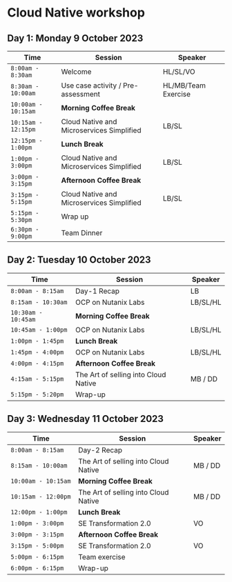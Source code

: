 # Cloud Native workshop

## Day 1: Monday 9 October 2023

|  Time | Session | Speaker |
|-------------------------|--------|----------------|
|`8:00am - 8:30am` | Welcome | HL/SL/VO |
|`8:30am - 10:00am` | Use case activity / Pre-assessment | HL/MB/Team Exercise|
|`10:00am - 10:15am`| **Morning Coffee Break** |
|`10:15am - 12:15pm` | Cloud Native and Microservices Simplified | LB/SL |
|`12:15pm - 1:00pm` | **Lunch Break** |
|`1:00pm - 3:00pm`| Cloud Native and Microservices Simplified | LB/SL |
|`3:00pm - 3:15pm`| **Afternoon Coffee Break** |
|`3:15pm - 5:15pm`| Cloud Native and Microservices Simplified | LB/SL |
|`5:15pm - 5:30pm` | Wrap up |
|`6:30pm - 9:00pm` | Team Dinner |


## Day 2: Tuesday 10 October 2023

| Time | Session | Speaker |
|-------------------------|----------|----------------|
|`8:00am - 8:15am` | Day-1 Recap | LB |
|`8:15am - 10:30am` | OCP on Nutanix Labs | LB/SL/HL |
|`10:30am - 10:45am` | **Morning Coffee Break** |
|`10:45am - 1:00pm `| OCP on Nutanix Labs | LB/SL/HL |
|`1:00pm - 1:45pm` | **Lunch Break** |
|`1:45pm - 4:00pm`| OCP on Nutanix Labs | LB/SL/HL |
|`4:00pm - 4:15pm` | **Afternoon Coffee Break** |
|`4:15am - 5:15pm `| The Art of selling into Cloud Native | MB / DD |
|`5:15pm - 5:20pm` | Wrap-up |
                        

## Day 3: Wednesday 11 October 2023


| Time | Session | Speaker |
|-------------------------|----------|----------------|
|`8:00am - 8:15am` | Day-2 Recap |
|`8:15am - 10:00am`| The Art of selling into Cloud Native | MB / DD |
|`10:00am - 10:15am` | **Morning Coffee Break** |
|`10:15am - 12:00pm `| The Art of selling into Cloud Native | MB / DD |
|`12:00pm - 1:00pm` | **Lunch Break** |
|`1:00pm - 3:00pm`| SE Transformation 2.0 | VO |
|`3:00pm - 3:15pm` | **Afternoon Coffee Break** |
|`3:15pm - 5:00pm`| SE Transformation 2.0 | VO |
|`5:00pm - 6:15pm` | Team exercise |
|`6:00pm - 6:15pm` | Wrap-up |
